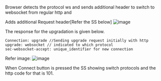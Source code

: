 Browser detects the protocol ws and sends additional header to switch to websocket from regular http and 

Adds additional Request header[Refer the SS below]
![image](https://github.com/user-attachments/assets/7b4ca536-88ff-4c1a-9756-64bfa5ee1c48)

The response for the upgradation is given below.
```
Connection: upgrade //Sending upgrade request initially with http
upgrade: websocket // indicated to which protocol
sec-websocket-accept: unique_identifier for new connection
```

Refer image: ![image](https://github.com/user-attachments/assets/cc69ecdb-2da7-4741-a503-c8c4ae703cee)

When Connect button is pressed the SS showing switch protocols and the http code for that is 101.

